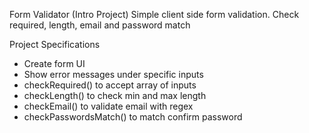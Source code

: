 Form Validator (Intro Project)
Simple client side form validation. Check required, length, email and password match

Project Specifications
+ Create form UI
+ Show error messages under specific inputs
+ checkRequired() to accept array of inputs
+ checkLength() to check min and max length
+ checkEmail() to validate email with regex
+ checkPasswordsMatch() to match confirm password
